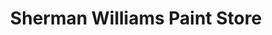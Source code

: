 ---
title: "Sherman Williams Paint Store"
url: /birmingham/sherman-williams-paint-store/
shop: Farben
---